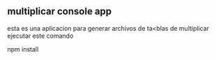 ## multiplicar console app
esta es una aplicacion para generar archivos de ta<blas de multiplicar
ejecutar este comando 

npm install